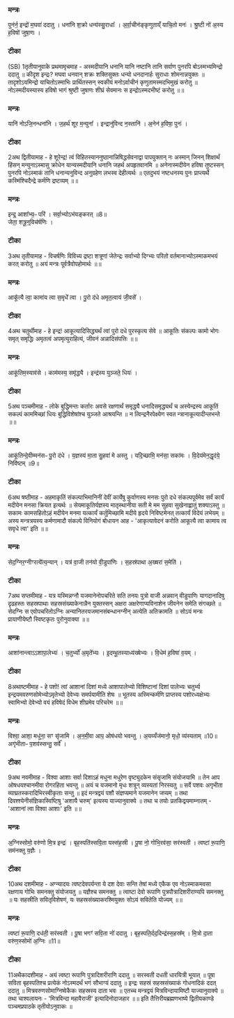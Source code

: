 

### मन्त्रः
पुन॑र्न॒ इन्द्रो॑ म॒घवा॑ ददातु ।
धना॑नि श॒क्रो धन्य॑स्सु॒राधाः᳚ ।
अ॒र्वा॒चीन॑ङ्कृणुताय्ँ याचि॒तो मनः॑ ।
श्रु॒ष्टी नो॑ अ॒स्य ह॒विषो॑ जुषा॒णः ।
### टीका
(SB) 1तृतीयानुवाके प्रथमामृचमाह - अस्मदीयानि धनानि यानि नष्टानि तानि सर्वाण पुनरपि बोऽस्मभ्यमिन्द्रो ददातु ॥ कीदृश इन्द्रः? मघवा धनवान् शक्रः शक्तिसुक्तः धन्यो धनदानार्हः सुराधाः शोमनान्नयुक्तः ॥ तादृशोऽयमिन्द्रो याचितोऽस्माभिः प्रार्थितस्सन् स्वकीयं मनोऽर्वाचीनं कृणुतामस्मदभिमुखं करोतु ॥ नोऽस्मदीयस्यास्य हविषो भागं श्रुष्टी जुषाणः शीघ्रं सेवमानः स इन्द्रोऽस्मदभीष्टं करोतु ॥॥

### मन्त्रः
यानि॑ नोऽजि॒नन्धना॑नि ।
ज॒हर्थ॑ शूर म॒न्युना᳚ ।
इन्द्रानु॑विन्द न॒स्तानि॑ ।
अ॒नेन॑ ह॒विषा॒ पुनः॑ ।

### टीका
2अथ द्वितीयामाह - हे शूरेन्द्र! त्वं विहितस्याननुष्ठानान्निषिद्धसेवनाद्वा पापयुक्तान् नः अस्मान् जिनन् शिक्षार्थं हिंसन् मन्युनाऽस्मासु क्रोधेन यान्यस्मदीयानि धनानि जहर्थ अपहृतवानमि ॥ अनेनास्मदीयेन हविषा तुष्टस्सन् पुनरपि नोऽस्माकं तानि धनान्यनुविन्द अनुग्रहेण लभस्व देहीत्यर्थः ॥ एतदुभयं नष्टधनस्य पुनः प्राप्त्यर्थे कस्मिंश्चिदैन्द्रे कर्मणि द्रष्टव्यम् ॥॥

### मन्त्रः
इन्द्र॒ आशा᳚भ्य॒ᳶ परि॑ ।
सर्वा॒भ्योऽभ॑यङ्करत् ॥8॥  
जेता॒ शत्रू॒न्॒विच॑र्षणिः ।
### टीका
3अथ तृतीयामाह - विचर्षणिः विविच्य द्रष्टा शत्रूणां जेतेन्द्रः सर्वाभ्यो दिग्भ्यः परितो वर्तमानाभ्योऽस्माकमभयं करत् करोतु ॥ अयं मन्त्रः पूर्वत्रैवोपहोमार्थः ॥॥

### मन्त्रः
आकू᳚त्यै त्वा॒ कामा॑य त्वा स॒मृधे᳚ त्वा ।
पु॒रो द॑धे अमृत॒त्वाय॑ जी॒वसे᳚ ।
### टीका
4अथ चतुर्थीमाह - हे इन्द्र! आकूत्यादिसिद्ध्यर्थं त्वां पुरो दधे पुरस्कृत्य सेवे ॥ आकूतिः संकल्पः कामो भोगः समृत् समृद्धिः अमृतत्वं अपमृत्युराहित्यं, जीवनं अन्नादिसंपत्तिः ॥॥

### मन्त्रः
आकू॑तिम॒स्याव॑से ।
काम॑मस्य॒ समृ॑द्ध्यै ।
इन्द्र॑स्य युञ्जते॒ धियः॑ ।
### टीका
5अथ पञ्चमीमाह - लोके बुद्धिमन्तः कर्तारः अवसे रक्षणार्थं समृद्ध्यै धनादिसमृद्ध्यर्थं च अस्येन्द्रस्य आकूतिं सकल्पं काममिच्छां धियः बुद्धिविशेषांश्च युञ्जते आश्रयन्ति ॥ न त्विन्द्रनैरपेक्ष्येण स्वत न्त्रानाकूत्यादीन्लभन्ते ॥॥

### मन्त्रः
आकू॑तिन्दे॒वीम्मन॑सᳶ पु॒रो द॑धे ।
य॒ज्ञस्य॑ मा॒ता सु॒हवा॑ मे अस्तु ।
यदि॒च्छामि॒ मन॑सा॒ सका॑मः ।
वि॒देय॑मेन॒द्धृद॑ये॒ निवि॑ष्टम् ॥9॥  
### टीका
6अथ षष्ठीमाह - अहमाकृतिं संकल्पाभिमानिनीं देवीं कार्येषु कुर्वाणस्य मनसः पुरो दधे संकल्पपूर्वमेव सर्वं कार्यं मदीयेन मनसा क्रियत इत्यर्थः ॥ सेयमाकूतिर्यज्ञस्य मातृस्थानीया सती मे मम सुहवा सुखेनाह्वातुं शक्याऽस्तु ॥ सकामः कामसहितोऽहं मदीयेन मनमा यत्कार्यं कर्तुमिच्छामि मदीये हृदये निविष्टमेनत् तत्कार्यं विदेयं लभेयम् ॥ अस्य मन्त्रत्रयस्य कर्मणामादौ संकल्पे विनियोगं बोधायन आह - 'आकृत्यावेदनं करोति आकूत्यै त्वा कामाय त्व सवृधे त्वा' इति ॥॥

### मन्त्रः
सेद॒ग्निर॒ग्नीꣳरत्ये᳚त्य॒न्यान् ।
यत्र॑ वा॒जी तन॑यो वी॒डुपा॑णिः ।
स॒हस्र॑पाथा अ॒ख्षरा॑ स॒मेति॑ ।

### टीका
7अथ सप्तमीमाह - यत्र यस्मिन्नग्नौ यजमानेनोपचरिते सति तनयः पुत्रो वाजी अन्नवान् वीडुपाणिः यागदानादिषु दृढहस्तः सहस्रपाथाः सहस्रसंख्याकेनान्नैन युक्तस्सन् अक्षरा अक्षरेणाप्यविनाशेन जीवनेन समेति संगच्छते ॥ सेदग्निः स एवोपचरितोऽग्निः अन्यानितरयजमानसंबन्धानग्नीन् अत्येति अतिक्रामति ॥ सोऽयं मन्त्रः प्रायाणीयेष्टौ स्विष्टकृतः पुरोनुवाक्या ॥॥

### मन्त्रः
आशा॑नान्त्वाऽऽशापा॒लेभ्यः॑ ।
च॒तुर्भ्यो॑ अ॒मृते᳚भ्यः ।
इ॒दम्भू॒तस्याध्य॑ख्षेभ्यः ।
वि॒धेम॑ ह॒विषा॑ व॒यम् ।

### टीका
8अथाष्टमीमाह - हे पशो! त्वां आशानां दिशां मध्ये आशापालेभ्यो विशिष्टानां दिशां पालेभ्यः चतुर्भ्य इन्द्रयमवरुणसोमेभ्योऽमृतेभ्यो देवेभ्यः समर्पयामीति शेषः ॥ भूतस्य अस्मिन्कर्मणि प्राप्तस्य पशोरध्यक्षेभ्यः स्वामिभ्यो देवेभ्यो वयं हविषेदं विधेम शीघ्रमेव परिचरेम ॥॥

### मन्त्रः
विश्वा॒ आशा॒ मधु॑ना॒ सꣳ सृ॑जामि ।
अ॒न॒मी॒वा आप॒ ओष॑धयो भवन्तु ।
अ॒यय्यँज॑मानो॒ मृधो॒ व्य॑स्यताम् ॥10॥  
अगृ॑भीताᳶ प॒शव॑स्सन्तु॒ सर्वे᳚ ।

### टीका
9अथ नवमीमाह - विश्वा आशाः सर्वा दिशाऽहं मधुना मधुरेण वृष्ट्युदकेन संसृजामि संयोजयामि ॥ तेन आप ओषधयश्चानमीवा रोगरहिता भवन्तु ॥ अयं च यजमानो मृधः शत्रून् व्यस्यतां निरस्यतु ॥ सर्वे पशवः अगृभीता व्याघ्रतस्करादिभिरस्वीकृताः सन्तु ॥ इदं मन्त्रद्वयं पशौ संज्ञप्यमाने यजमानेन जप्यम् ॥ तथा दिवश्श्येनीसंज्ञिकास्विष्टिषु 'अशायै चरुम्' इत्यस्य याज्यानुवाक्ये ॥ तथा च तयोः प्रतकिद्वयमाम्नातम् - 'आशानां त्वा विश्वा आशाः' इति ॥॥

### मन्त्रः
अ॒ग्निस्सोमो॒ वरु॑णो मि॒त्र इन्द्रः॑ ।
बृह॒स्पति॑स्सवि॒ता यस्स॑ह॒स्री ।
पू॒षा नो॒ गोभि॒रव॑सा॒ सर॑स्वती ।
त्वष्टा॑ रू॒पाणि॒ सम॑नक्तु य॒ज्ञैः ।

### टीका
10अथ दशमीमाह - अग्न्यादयः त्वष्टदेवपर्यन्ता ये दश देवाः सन्ति तेषां मध्ये एकैक एव नोऽस्माकमवसा रक्षणाय गोभिः समनक्तु संयोजयतु ॥ यज्ञैश्च समनक्तु ॥ त्वाष्टा देवो रूपाणि पुत्रपौत्रादिशरीराण्यपि समनक्तु ॥ यः सहस्रीति सवितृविशेषणं, यः सहस्रसंख्याकरश्मियुक्तः सोऽयं सवितेति योज्यम् ॥॥

### मन्त्रः
त्वष्टा॑ रू॒पाणि॒ दध॑ती॒ सर॑स्वती ।
पू॒षा भगꣳ॑ सवि॒ता नो॑ ददातु ।
बृह॒स्पति॒र्दद॒दिन्द्र॑स्स॒हस्र᳚म् ।
मि॒त्रो दा॒ता वरु॑ण॒स्सोमो॑ अ॒ग्निः ॥11॥  

### टीका
11अथैकादशीमाह - अयं त्वष्टा रूपाणि पुत्रादिशरीराणि ददातु ॥ सरस्वती दधती धारयित्री भूयात् ॥ पूषा सविता बृहस्पतिश्च प्रत्येकं नोऽस्मदर्थं भगं सौभाग्यं ददातु ॥ इन्द्रः सहस्रं सहस्रसंख्याकं गोधनादिकं ददत् ददातु ॥ मित्रवरुणसोमाग्निष्वेकैकः सहस्रस्य दाता भवः ॥ एतच्च मन्त्रद्वयं मित्रविन्दायामिष्टौ याज्यानुवाक्ये ॥ तथा चाश्वलायनः - 'मित्रविन्दा महावैराजी' इत्यादिनोदाजहार ॥॥
इति तैत्तिरीयब्रह्मणभाष्ये द्वितीयकाण्डे पञ्चमप्रपाठके तृतीयोऽनुवाकः ॥  
